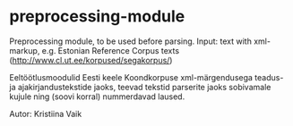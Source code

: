 # preprocessing-module
Preprocessing module, to be used before parsing. Input: text with xml-markup, e.g. Estonian Reference Corpus texts 
(http://www.cl.ut.ee/korpused/segakorpus/)

Eeltöötlusmoodulid Eesti keele Koondkorpuse xml-märgendusega teadus- ja ajakirjandustekstide jaoks, teevad tekstid parserite jaoks sobivamale kujule ning (soovi korral) nummerdavad laused. 

Autor: Kristiina Vaik